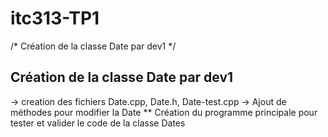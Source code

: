 # itc313-TP1
/* Création de la classe Date par dev1 */
## Création de la classe Date par dev1
 -> creation des fichiers Date.cpp, Date.h, Date-test.cpp
 -> Ajout de méthodes pour modifier la Date
 ** Création du programme principale pour tester et valider le code de la classe Dates
